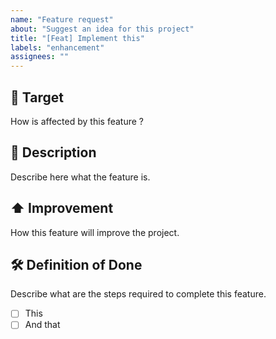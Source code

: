 ```yaml
---
name: "Feature request"
about: "Suggest an idea for this project"
title: "[Feat] Implement this"
labels: "enhancement"
assignees: ""
---
```


## 🎯 Target

How is affected by this feature ?

## 📝 Description

Describe here what the feature is.

## ⬆️ Improvement

How this feature will improve the project.

## 🛠 Definition of Done

Describe what are the steps required to complete this feature.

- [ ] This
- [ ] And that